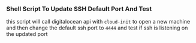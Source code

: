 ### Shell Script To Update SSH Default Port And Test
this script will call digitalocean api with `cloud-init` to open a new machine and then change the default ssh port to `4444` and test if ssh is listening on the updated port
